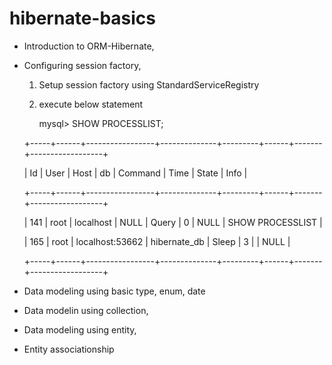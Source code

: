 # hibernate-basics
* Introduction to ORM-Hibernate,
* Configuring session factory,
  1. Setup session factory using StandardServiceRegistry
  2. execute below statement
  
     mysql> SHOW PROCESSLIST;

	+-----+------+-----------------+--------------+---------+------+-------+------------------+

	| Id  | User | Host            | db           | Command | Time | State | Info             |

	+-----+------+-----------------+--------------+---------+------+-------+------------------+

	| 141 | root | localhost       | NULL         | Query   |    0 | NULL  | SHOW PROCESSLIST |

	| 165 | root | localhost:53662 | hibernate_db | Sleep   |    3 |       | NULL             |

	+-----+------+-----------------+--------------+---------+------+-------+------------------+

 
* Data modeling using basic type, enum, date
* Data modelin using collection,              
* Data modeling using entity, 
* Entity associationship                                  
